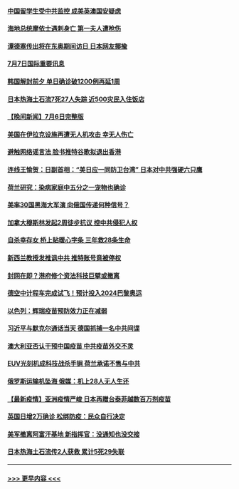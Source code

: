 #### [中国留学生受中共监控 成美英澳国安疑虑](../pages/prog202/a103160154.md?t=07072351) 
#### [海地总统摩依士遇刺身亡 第一夫人遭枪伤](../pages/prog202/a103160035.md?t=07072351) 
#### [谭德塞传出将在东奥期间访日 日本网友揶揄](../pages/prog202/a103159927.md?t=07072351) 
#### [7月7日国际重要讯息](../pages/prog202/a103159923.md?t=07072351) 
#### [韩国解封前夕 单日确诊破1200例再延1周](../pages/prog202/a103159908.md?t=07072351) 
#### [日本热海土石流7死27人失踪 近500灾民入住饭店](../pages/prog202/a103159889.md?t=07072351) 
#### [【晚间新闻】7月6日完整版](../pages/prog202/a103159796.md?t=07072351) 
#### [美国在伊拉克设施再遭无人机攻击 幸无人伤亡](../pages/prog202/a103159774.md?t=07072351) 
#### [避触网络谣言法 脸书推特谷歌拟退出香港](../pages/prog202/a103158693.md?t=07072351) 
#### [连线王愉贺：日副首相：“美日应一同防卫台湾” 日本对中共强硬六只鹰](../pages/prog202/a103158737.md?t=07072351) 
#### [荷兰研究：染病家庭中五分之一宠物也确诊](../pages/prog202/a103158726.md?t=07072351) 
#### [美率30国黑海大军演 向俄国传递何种信号？](../pages/prog202/a103159620.md?t=07072351) 
#### [加拿大穆斯林发起2周徒步抗议 控中共侵犯人权](../pages/prog202/a103159193.md?t=07072351) 
#### [自杀幸存女 桥上贴暖心字条 三年救28条生命](../pages/prog202/a103159570.md?t=07072351) 
#### [新西兰教授发推讽中共 推特账号竟被停权](../pages/prog202/a103159527.md?t=07072351) 
#### [封网在即？港府修个资法科技巨擘或撤离](../pages/prog202/a103159492.md?t=07072351) 
#### [德空中计程车完成试飞！预计投入2024巴黎奥运](../pages/prog202/a103159498.md?t=07072351) 
#### [以色列：辉瑞疫苗预防效力正在减弱](../pages/prog202/a103159487.md?t=07072351) 
#### [习近平与默克尔通话当天 德国抓捕一名中共间谍](../pages/prog202/a103159457.md?t=07072351) 
#### [澳大利亚否认干预中国疫苗 中共疫苗外交不灵](../pages/prog202/a103159381.md?t=07072351) 
#### [EUV光刻机成科技战杀手锏 荷兰承诺不售与中共](../pages/prog202/a103159203.md?t=07072351) 
#### [俄罗斯运输机坠海 俄媒：机上28人无人生还](../pages/prog202/a103159309.md?t=07072351) 
#### [【最新疫情】亚洲疫情严峻 日本再赠台泰菲越数百万剂疫苗](../pages/prog202/a103159305.md?t=07072351) 
#### [英国日增2万确诊 松绑防疫：民众自行决定](../pages/prog202/a103159290.md?t=07072351) 
#### [美军撤离阿富汗基地 新指挥官：没通知也没交接](../pages/prog202/a103159189.md?t=07072351) 
#### [日本热海土石流传2人获救 累计5死29失联](../pages/prog202/a103159176.md?t=07072351) 

----
#### [ >>> 更早内容 <<< ](../indexes/prog202-earlier.md)
